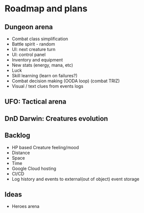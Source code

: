 # Roadmap and plans

## Dungeon arena

* Combat class simplification
* Battle spirit - random
* UI: next creature turn
* UI: control panel
* Inventory and equipment
* New stats (energy, mana, etc)
* Luck
* Skill learning (learn on failures?)
* Combat decision making (OODA loop) (combat TRIZ)
* Visual / text clues from events logs

## UFO: Tactical arena

## DnD Darwin: Creatures evolution

## Backlog

* HP based Creature feeling/mood
* Distance
* Space
* Time
* Google Cloud hosting
* CI/CD
* Log history and events to external(out of object) event storage

## Ideas

* Heroes arena
